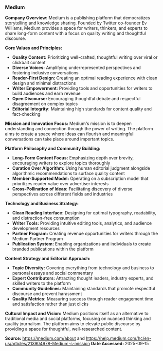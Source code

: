 ### Medium

**Company Overview:**
Medium is a publishing platform that democratizes storytelling and knowledge sharing. Founded by Twitter co-founder Ev Williams, Medium provides a space for writers, thinkers, and experts to share long-form content with a focus on quality writing and thoughtful discourse.

**Core Values and Principles:**
- **Quality Content:** Prioritizing well-crafted, thoughtful writing over viral or clickbait content
- **Diverse Voices:** Amplifying underrepresented perspectives and fostering inclusive conversations
- **Reader-First Design:** Creating an optimal reading experience with clean design and minimal distractions
- **Writer Empowerment:** Providing tools and opportunities for writers to build audiences and earn revenue
- **Open Discourse:** Encouraging thoughtful debate and respectful disagreement on complex topics
- **Editorial Integrity:** Maintaining high standards for content quality and fact-checking

**Mission and Innovation Focus:**
Medium's mission is to deepen understanding and connection through the power of writing. The platform aims to create a space where ideas can flourish and meaningful conversations can take place around important topics.

**Platform Philosophy and Community Building:**
- **Long-Form Content Focus:** Emphasizing depth over brevity, encouraging writers to explore topics thoroughly
- **Curation Over Algorithm:** Using human editorial judgment alongside algorithmic recommendations to surface quality content
- **Member-Supported Model:** Operating on a subscription model that prioritizes reader value over advertiser interests
- **Cross-Pollination of Ideas:** Facilitating discovery of diverse perspectives across different fields and industries

**Technology and Business Strategy:**
- **Clean Reading Interface:** Designing for optimal typography, readability, and distraction-free consumption
- **Writer Tools:** Providing intuitive editing tools, analytics, and audience development resources
- **Partner Program:** Creating revenue opportunities for writers through the Medium Partner Program
- **Publication System:** Enabling organizations and individuals to create branded publications within the platform

**Content Strategy and Editorial Approach:**
- **Topic Diversity:** Covering everything from technology and business to personal essays and social commentary
- **Expert Contributors:** Attracting thought leaders, industry experts, and skilled writers to the platform
- **Community Guidelines:** Maintaining standards that promote respectful discourse and prevent harassment
- **Quality Metrics:** Measuring success through reader engagement time and satisfaction rather than just clicks

**Cultural Impact and Vision:**
Medium positions itself as an alternative to traditional media and social platforms, focusing on nuanced thinking and quality journalism. The platform aims to elevate public discourse by providing a space for thoughtful, well-researched content.

**Source:** https://medium.com/about and https://help.medium.com/hc/en-us/articles/213904978-Medium-s-mission
**Date Accessed:** 2025-09-15